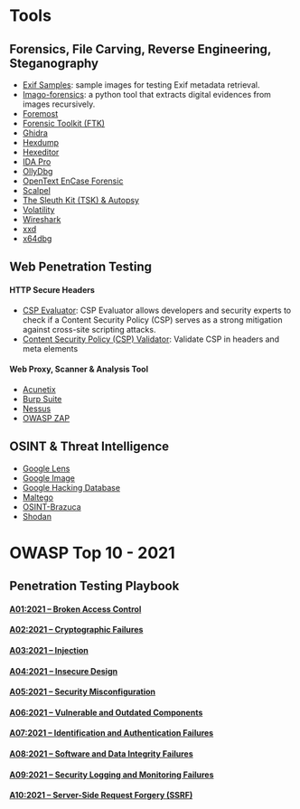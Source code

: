 # Tools 

## Forensics, File Carving, Reverse Engineering, Steganography

- [Exif Samples](https://github.com/ianare/exif-samples): sample images for testing Exif metadata retrieval.
- [Imago-forensics](https://github.com/redaelli/imago-forensics): a python tool that extracts digital evidences from images recursively.
- [Foremost](https://wiki.archlinux.org/title/Foremost)
- [Forensic Toolkit (FTK)](https://accessdata.com/product-download)
- [Ghidra](https://ghidra-sre.org/)
- [Hexdump](https://man7.org/linux/man-pages/man1/hexdump.1.html)
- [Hexeditor](http://manpages.ubuntu.com/manpages/bionic/man1/hexeditor.1.html)
- [IDA Pro](https://hex-rays.com/ida-pro/)
- [OllyDbg](https://www.ollydbg.de/)
- [OpenText EnCase Forensic](https://security.opentext.com/encase-forensic)
- [Scalpel](http://manpages.ubuntu.com/manpages/impish/man1/scalpel.1.html)
- [The Sleuth Kit (TSK) & Autopsy](https://www.sleuthkit.org/)
- [Volatility](https://www.volatilityfoundation.org/)
- [Wireshark](https://www.wireshark.org/)
- [xxd](https://linux.die.net/man/1/xxd)
- [x64dbg](https://x64dbg.com/)

## Web Penetration Testing

#### HTTP Secure Headers
- [CSP Evaluator](https://csp-evaluator.withgoogle.com/): CSP Evaluator allows developers and security experts to check if a Content Security Policy (CSP) serves as a strong mitigation against cross-site scripting attacks.
- [Content Security Policy (CSP) Validator](https://cspvalidator.org/#url=https://cspvalidator.org/): Validate CSP in headers and meta elements

#### Web Proxy, Scanner & Analysis Tool
- [Acunetix](https://www.acunetix.com/)
- [Burp Suite](https://portswigger.net/burp)
- [Nessus](https://www.tenable.com/products/nessus)
- [OWASP ZAP](https://www.zaproxy.org/)

## OSINT & Threat Intelligence
- [Google Lens](https://lens.google/)
- [Google Image](https://www.google.com/imghp)
- [Google Hacking Database](https://www.exploit-db.com/google-hacking-database)
- [Maltego](https://www.maltego.com/)
- [OSINT-Brazuca](https://github.com/osintbrazuca/OSINT-Brazuca)
- [Shodan](https://www.shodan.io/)

# OWASP Top 10 - 2021 

## Penetration Testing Playbook

#### [A01:2021 – Broken Access Control](https://owasp.org/Top10/A01_2021-Broken_Access_Control/)
#### [A02:2021 – Cryptographic Failures](https://owasp.org/Top10/A02_2021-Cryptographic_Failures/)
#### [A03:2021 – Injection](https://owasp.org/Top10/A03_2021-Injection/)
#### [A04:2021 – Insecure Design](https://owasp.org/Top10/A04_2021-Insecure_Design/)
#### [A05:2021 – Security Misconfiguration](https://owasp.org/Top10/A05_2021-Security_Misconfiguration/)
#### [A06:2021 – Vulnerable and Outdated Components](https://owasp.org/Top10/A06_2021-Vulnerable_and_Outdated_Components/)
#### [A07:2021 – Identification and Authentication Failures](https://owasp.org/Top10/A07_2021-Identification_and_Authentication_Failures/)
#### [A08:2021 – Software and Data Integrity Failures](https://owasp.org/Top10/A08_2021-Software_and_Data_Integrity_Failures/)
#### [A09:2021 – Security Logging and Monitoring Failures](https://owasp.org/Top10/A09_2021-Security_Logging_and_Monitoring_Failures/)
#### [A10:2021 – Server-Side Request Forgery (SSRF)](https://owasp.org/Top10/A10_2021-Server-Side_Request_Forgery_%28SSRF%29/)